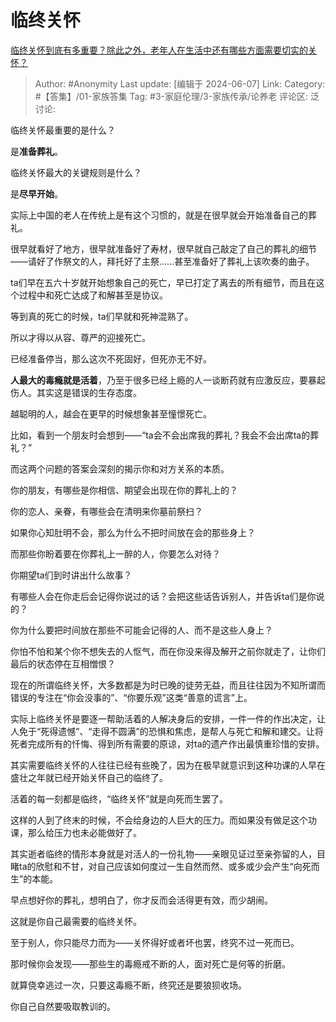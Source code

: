 # 临终关怀
[临终关怀到底有多重要？除此之外，老年人在生活中还有哪些方面需要切实的关怀？](https://www.zhihu.com/question/452075166/answer/3522636629)

> Author: #Anonymity
> Last update: [编辑于 2024-06-07]
> Link:
> Category: #【答集】/01-家族答集 
> Tag:  #3-家庭伦理/3-家族传承/论养老 
> 评论区:
> 泛讨论:

临终关怀最重要的是什么？

是**准备葬礼**。

临终关怀最大的关键规则是什么？

是**尽早开始**。

实际上中国的老人在传统上是有这个习惯的，就是在很早就会开始准备自己的葬礼。

很早就看好了地方，很早就准备好了寿材，很早就自己敲定了自己的葬礼的细节——请好了作祭文的人，拜托好了主祭……甚至准备好了葬礼上该吹奏的曲子。

ta们早在五六十岁就开始想象自己的死亡，早已打定了离去的所有细节，而且在这个过程中和死亡达成了和解甚至是协议。

等到真的死亡的时候，ta们早就和死神混熟了。

所以才得以从容、尊严的迎接死亡。

已经准备停当，那么这次不死固好，但死亦无不好。

**人最大的毒瘾就是活着**，乃至于很多已经上瘾的人一谈断药就有应激反应，要暴起伤人。其实这是错误的生存态度。

越聪明的人，越会在更早的时候想象甚至憧憬死亡。

比如，看到一个朋友时会想到——“ta会不会出席我的葬礼？我会不会出席ta的葬礼？”

而这两个问题的答案会深刻的揭示你和对方关系的本质。

你的朋友，有哪些是你相信、期望会出现在你的葬礼上的？

你的恋人、亲眷，有哪些会在清明来你墓前祭扫？

如果你心知肚明不会，那么为什么不把时间放在会的那些身上？

而那些你盼着要在你葬礼上一醉的人，你要怎么对待？

你期望ta们到时讲出什么故事？

有哪些人会在你走后会记得你说过的话？会把这些话告诉别人，并告诉ta们是你说的？

你为什么要把时间放在那些不可能会记得的人、而不是这些人身上？

你怕不怕和某个你不想失去的人怄气，而在你没来得及解开之前你就走了，让你们最后的状态停在互相憎恨？

现在的所谓临终关怀，大多数都是为时已晚的徒劳无益，而且往往因为不知所谓而错误的专注在“你会没事的”、“你要乐观”这类“善意的谎言”上。

实际上临终关怀是要逐一帮助活着的人解决身后的安排，一件一件的作出决定，让人免于“死得遗憾”、“走得不圆满”的恐惧和焦虑，是帮人与死亡和解和建交。让将死者完成所有的忏悔、得到所有需要的原谅，对ta的遗产作出最慎重珍惜的安排。

其实需要临终关怀的人往往已经有些晚了，因为在极早就意识到这种功课的人早在盛壮之年就已经开始关怀自己的临终了。

活着的每一刻都是临终，“临终关怀”就是向死而生罢了。

这样的人到了终末的时候，不会给身边的人巨大的压力。而如果没有做足这个功课，那么给压力也未必能做好了。

其实逝者临终的情形本身就是对活人的一份礼物——亲眼见证过至亲弥留的人，目睹ta的欣慰和不甘，对自己应该如何度过一生自然而然、或多或少会产生“向死而生”的本能。

早点想好你的葬礼，想明白了，你才反而会活得更有效，而少胡闹。

这就是你自己最需要的临终关怀。

至于别人，你只能尽力而为——关怀得好或者坏也罢，终究不过一死而已。

那时候你会发现——那些生的毒瘾戒不断的人，面对死亡是何等的折磨。

就算侥幸逃过一次，只要这毒瘾不断，终究还是要狼狈收场。

你自己自然要吸取教训的。